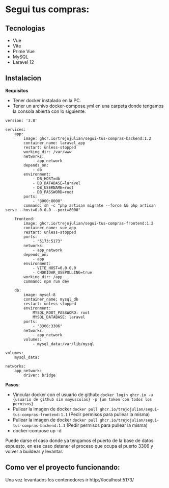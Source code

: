 # Segui tus compras:

## Tecnologias

- Vue
- Vite
- Prime Vue
- MySQL
- Laravel 12

## Instalacion

**Requisitos**

- Tener docker instalado en la PC.
- Tener un archivo docker-compose.yml en una carpeta donde tengamos la consola abierta con lo siguiente:

```
version: '3.8'

services:
    app:
        image: ghcr.io/trejojulian/segui-tus-compras-backend:1.2
        container_name: laravel_app
        restart: unless-stopped
        working_dir: /var/www
        networks:
            - app_network
        depends_on:
            - db
        environment:
            - DB_HOST=db
            - DB_DATABASE=laravel
            - DB_USERNAME=root
            - DB_PASSWORD=root
        ports:
            - "8000:8000"
        command: sh -c "php artisan migrate --force && php artisan serve --host=0.0.0.0 --port=8000"

    frontend:
        image: ghcr.io/trejojulian/segui-tus-compras-frontend:1.2
        container_name: vue_app
        restart: unless-stopped
        ports:
            - "5173:5173"
        networks:
            - app_network
        depends_on:
            - app
        environment:
            - VITE_HOST=0.0.0.0
            - CHOKIDAR_USEPOLLING=true
        working_dir: /app
        command: npm run dev 

    db:
        image: mysql:8
        container_name: mysql_db
        restart: unless-stopped
        environment:
            MYSQL_ROOT_PASSWORD: root
            MYSQL_DATABASE: laravel
        ports:
            - "3306:3306"
        networks:
            - app_network
        volumes:
            - mysql_data:/var/lib/mysql

volumes:
    mysql_data:

networks:
    app_network:
        driver: bridge

```

**Pasos**:

- Vincular docker con el usuario de github: `docker login ghcr.io -u {usuario de github sin mayusculas} -p {un token con todos los permisos}`
- Pullear la imagen de docker `docker pull ghcr.io/trejojulian/segui-tus-compras-frontend:1.1` (Pedir permisos para pullear la misma)
- Pullear la imagen de docker `docker pull ghcr.io/trejojulian/segui-tus-compras-backend:1.1` (Pedir permisos para pullear la misma)
- docker-compose up -d

Puede darse el caso donde ya tengamos el puerto de la base de datos expuesto, en ese caso detener el proceso que ocupa el puerto 3306 y volver a buildear y levantar.

## Como ver el proyecto funcionando:

Una vez levantados los contenedores ir http://localhost:5173/

